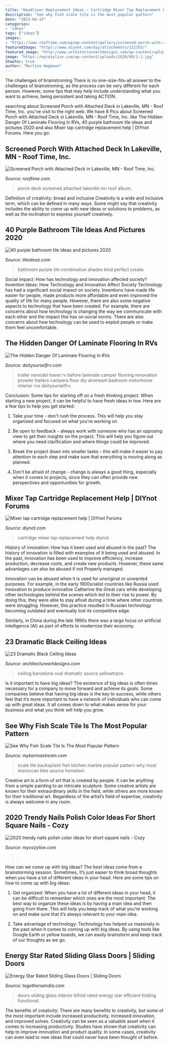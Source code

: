 ```yaml
---
title: "Headliner Replacement Ideas ~ Cartridge Mixer Tap Replacement Help Diynot"
description: "See why fish scale tile is the most popular pattern"
date: "2023-04-13"
categories:
- "ideas"
tags: ["ideas"]
images:
- "https://www.rooftime.com/wp/wp-content/gallery/screened-porch-with-attached-deck-in-lakeville-mn/87922-dsc02163.jpg"
featuredImage: "https://www.diynot.com/diy/attachments/122355/"
featured_image: "http://www.architectureartdesigns.com/wp-content/uploads/2013/11/2313.jpg"
image: "https://mycozylive.com/wp-content/uploads/2020/08/2-1.jpg"
ShowToc: true
author: "Martina Hegmann"
---
```



The challenges of brainstroming
There is no one-size-fits-all answer to the challenges of brainstroming, as the process can be very different for each person. However, some tips that may help include understanding what you want to achieve, being persistent and taking ACTION.

	

		
searching about Screened Porch with Attached Deck in Lakeville, MN - Roof Time, Inc. you've visit to the right web. We have 8 Pics about Screened Porch with Attached Deck in Lakeville, MN - Roof Time, Inc. like The Hidden Danger Of Laminate Flooring In RVs, 40 purple bathroom tile ideas and pictures 2020 and also Mixer tap cartridge replacement help | DIYnot Forums. Here you go:
		
    
## Screened Porch With Attached Deck In Lakeville, MN - Roof Time, Inc.

<img loading=lazy src="https://www.rooftime.com/wp/wp-content/gallery/screened-porch-with-attached-deck-in-lakeville-mn/87922-dsc02163.jpg" onerror="this.onerror=null;this.src='https://tse2.mm.bing.net/th?id=OIP.k0lROaCkZ05AGB3E_uHz-gEgDY&amp;pid=15.1';" alt="Screened Porch with Attached Deck in Lakeville, MN - Roof Time, Inc.">

_Source: rooftime.com_

>porch deck screened attached lakeville mn roof album. 

	

Definition of creativity: broad and inclusive
Creativity is a wide and inclusive term, which can be defined in many ways. Some might say that creativity includes the ability to come up with new ideas or solutions to problems, as well as the inclination to express yourself creatively.

    
## 40 Purple Bathroom Tile Ideas And Pictures 2020

<img loading=lazy src="https://www.tileideaz.com/wp-content/uploads/2015/03/purple_bathroom_tile_3.jpg" onerror="this.onerror=null;this.src='https://tse2.mm.bing.net/th?id=OIP.ZqO_jAko3DEqJ-4BBO6-1AHaOL&amp;pid=15.1';" alt="40 purple bathroom tile ideas and pictures 2020">

_Source: tileideaz.com_

>bathroom purple tile combination shades kind perfect create. 

	

Social impact: How has technology and innovation affected society?
Invention Ideas: How Technology and Innovation Affect Society
Technology has had a significant social impact on society. Inventions have made life easier for people, made products more affordable and even improved the quality of life for many people. However, there are also some negative aspects to technology that have been created. For example, there are concerns about how technology is changing the way we communicate with each other and the impact this has on social norms. There are also concerns about how technology can be used to exploit people or make them feel uncomfortable.

    
## The Hidden Danger Of Laminate Flooring In RVs

<img loading=lazy src="https://www.doityourselfrv.com/wp-content/uploads/2014/10/Main-living-area-after-the-renovation.jpg" onerror="this.onerror=null;this.src='https://tse1.mm.bing.net/th?id=OIP.uYP3bYsFUmhd9LBYirUBJQHaJ4&amp;pid=15.1';" alt="The Hidden Danger Of Laminate Flooring In RVs">

_Source: doityourselfrv.com_

>trailer remodel travel rv before laminate camper flooring renovation prowler trailers campers floor diy airstream bedroom motorhome interior rvs doityourselfrv. 

	

Conclusion: Some tips for starting off on a fresh thinking project.
When starting a new project, it can be helpful to have fresh ideas in tow. Here are a few tips to help you get started:
1. Take your time - don't rush the process. This will help you stay organized and focused on what you're working on.

2. Be open to feedback - always work with someone who has an opposing view to get their insights on the project. This will help you figure out where you need clarification and where things could be improved.

3. Break the project down into smaller tasks - this will make it easier to pay attention to each step and make sure that everything is moving along as planned.

4. Don't be afraid of change - change is always a good thing, especially when it comes to projects, since they can often provide new perspectives and opportunities for growth.

    
## Mixer Tap Cartridge Replacement Help | DIYnot Forums

<img loading=lazy src="https://www.diynot.com/diy/attachments/122355/" onerror="this.onerror=null;this.src='https://tse4.mm.bing.net/th?id=OIP.4V5tTmMHD4LMC6_ZDbTrhgDYEg&amp;pid=15.1';" alt="Mixer tap cartridge replacement help | DIYnot Forums">

_Source: diynot.com_

>cartridge mixer tap replacement help diynot. 

	

History of innovation: How has it been used and abused in the past?
The history of innovation is filled with examples of it being used and abused. In the past, innovation has been used to improve efficiency, increase production, decrease costs, and create new products. However, these same advantages can also be abused if not Properly managed.

Innovation can be abused when it is used for unoriginal or unwanted purposes. For example, in the early 1900srialist countries like Russia used innovation to produce innovative Catherine the Great cars while developing other technologies behind the scenes which led to their rise to power. By doing this, they were able to stay afloat during a time where other countries were struggling. However, this practice resulted in Russian technology becoming outdated and eventually lost its competitive edge. 

Similarly, in China during the late 1990s there was a large focus on artificial intelligence (AI) as part of efforts to modernize their economy.

    
## 23 Dramatic Black Ceiling Ideas

<img loading=lazy src="http://www.architectureartdesigns.com/wp-content/uploads/2013/11/2313.jpg" onerror="this.onerror=null;this.src='https://tse3.mm.bing.net/th?id=OIP.1U8Ln5-LKEc2lVMKArl0tgHaKV&amp;pid=15.1';" alt="23 Dramatic Black Ceiling Ideas">

_Source: architectureartdesigns.com_

>ceiling barcelona oval dramatic source yellowtrace. 

	

Is it important to have big ideas?
The existence of big ideas is often times necessary for a company to move forward and achieve its goals. Some companies believe that having big ideas is the key to success, while others feel that it’s more important to have a network of individuals who can come up with great ideas. It all comes down to what makes sense for your business and what you think will help you grow.

    
## See Why Fish Scale Tile Is The Most Popular Pattern

<img loading=lazy src="http://mykarmastream.com/wp-content/uploads/2018/01/fish-scale-tile-7-.jpg" onerror="this.onerror=null;this.src='https://tse3.mm.bing.net/th?id=OIP.phsc0hz_y0RuhVO5JhqzEgHaKX&amp;pid=15.1';" alt="See Why Fish Scale Tile Is The Most Popular Pattern">

_Source: mykarmastream.com_

>scale tile backsplash fish kitchen marble popular pattern why most moroccan tiles source homelovr. 

	

Creative art is a form of art that is created by people. It can be anything from a simple painting to an intricate sculpture. Some creative artists are known for their extraordinary skills in the field, while others are more known for their traditional art. Regardless of the artist’s field of expertise, creativity is always welcome in any room.

    
## 2020 Trendy Nails Polish Color Ideas For Short Square Nails - Cozy

<img loading=lazy src="https://mycozylive.com/wp-content/uploads/2020/08/2-1.jpg" onerror="this.onerror=null;this.src='https://tse4.mm.bing.net/th?id=OIP.yx4RovNBt4LHlusjB13xLQHaJ4&amp;pid=15.1';" alt="2020 trendy nails polish color ideas for short square nails - Cozy">

_Source: mycozylive.com_

>. 

	

How can we come up with big ideas?
The best ideas come from a brainstorming session. Sometimes, it’s just easier to think broad thoughts when you have a lot of different ideas in your head. Here are some tips on how to come up with big ideas:
1. Get organized: When you have a lot of different ideas in your head, it can be difficult to remember which ones are the most important. The best way to organize these ideas is by having a main idea and then going from there. This will help you keep track of what you’re working on and make sure that it’s always relevant to your main idea.

2. Take advantage of technology: Technology has helped us massively in the past when it comes to coming up with big ideas. By using tools like Google Earth or yellow boards, we can easily brainstorm and keep track of our thoughts as we go.

    
## Energy Star Rated Sliding Glass Doors | Sliding Doors

<img loading=lazy src="http://togethersandia.com/wp-content/uploads/2017/10/energy-star-rated-sliding-glass-doors990-x-954.jpg" onerror="this.onerror=null;this.src='https://tse4.mm.bing.net/th?id=OIP.Z1A2tsu79vRV_YZLggzeiQHaHI&amp;pid=15.1';" alt="Energy Star Rated Sliding Glass Doors | Sliding Doors">

_Source: togethersandia.com_

>doors sliding glass interior bifold rated energy star efficient folding functional. 

	

The benefits of creativity: There are many benefits to creativity, but some of the most important include increased productivity, increased innovation, and improved solves.
Creativity can be seen as a valuable asset when it comes to increasing productivity. Studies have shown that creativity can help to improve innovation and product quality. In some cases, creativity can even lead to new ideas that could never have been thought of before.

